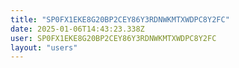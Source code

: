 ```yaml
---
title: "SP0FX1EKE8G20BP2CEY86Y3RDNWKMTXWDPC8Y2FC"
date: 2025-01-06T14:43:23.338Z
user: SP0FX1EKE8G20BP2CEY86Y3RDNWKMTXWDPC8Y2FC
layout: "users"
---
```

    